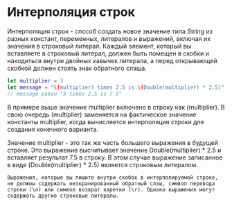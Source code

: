 # Интерполяция строк
Интерполяция строк - способ создать новое значение типа String из разных констант, переменных, литералов и выражений, включая их значения в строковый литерал. Каждый элемент, который вы вставляете в строковый литерал, должен быть помещен в скобки и находиться внутри двойных кавычек литерала, а перед открывающей скобкой должен стоять знак обратного слэша.

```swift
let multiplier = 3
let message = "\(multiplier) times 2.5 is \(Double(multiplier) * 2.5)"
// message равен "3 times 2.5 is 7.5"
```

В примере выше значение multiplier включено в строку как \(multiplier). В свою очередь \(multiplier) заменяется на фактическое значение константы multiplier, когда вычисляется интерполяция строки для создания конечного варианта.

Значение multiplier - это так же часть большего выражения в будущей строке. Это выражение высчитывает значение Double(multiplier) * 2.5 и вставляет результат 7.5 в строку. В этом случае выражение записанное в виде \(Double(multiplier) * 2.5) является строковым литералом.

    Выражения, которые вы пишите внутри скобок в интерполируемой строке, не должны содержать неэкранированный обратный слэш, символ перевода строки (\n) или символ возврат каретки (\r). Однако выражения могут содержать другие строковые литералы.
